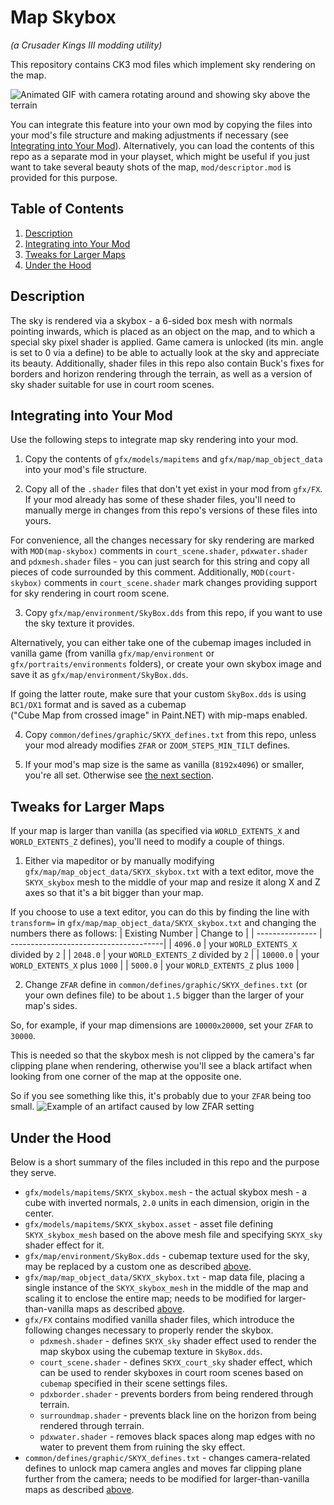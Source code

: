 Map Skybox
==========
_(a Crusader Kings III modding utility)_

This repository contains CK3 mod files which implement sky rendering on the map.

![Animated GIF with camera rotating around and showing sky above the terrain](https://media.githubusercontent.com/media/terrapass/ck3-modutil-skybox/master/docs/skybox_demo.gif)

You can integrate this feature into your own mod by copying the files into your mod's file structure and making adjustments if necessary (see [Integrating into Your Mod](#integration)).
Alternatively, you can load the contents of this repo as a separate mod in your playset, which might be useful if you just want to take several beauty shots of the map, `mod/descriptor.mod` is provided for this purpose.

Table of Contents
-----------------
1. <a href="#description">Description</a>
2. <a href="#integration">Integrating into Your Mod</a>
3. <a href="#large-maps">Tweaks for Larger Maps</a>
4. <a href="#under-the-hood">Under the Hood</a>

Description<a name="description"></a>
-----------
The sky is rendered via a skybox - a 6-sided box mesh with normals pointing inwards, which is placed as an object on the map,
and to which a special sky pixel shader is applied. Game camera is unlocked (its min. angle is set to 0 via a define) to be able to actually look at the sky
and appreciate its beauty. Additionally, shader files in this repo also contain Buck's fixes for borders and horizon rendering through the terrain,
as well as a version of sky shader suitable for use in court room scenes.

Integrating into Your Mod<a name="integration"></a>
-------------------------
Use the following steps to integrate map sky rendering into your mod.

1. Copy the contents of `gfx/models/mapitems` and `gfx/map/map_object_data` into your mod's file structure.

2. Copy all of the `.shader` files that don't yet exist in your mod from `gfx/FX`.
If your mod already has some of these shader files, you'll need to manually merge in changes from this repo's versions of these files into yours.

For convenience, all the changes necessary for sky rendering are marked with `MOD(map-skybox)` comments in `court_scene.shader`, `pdxwater.shader` and `pdxmesh.shader` files -
you can just search for this string and copy all pieces of code surrounded by this comment.
Additionally, `MOD(court-skybox)` comments in `court_scene.shader` mark changes providing support for sky rendering in court room scene.

3. Copy `gfx/map/environment/SkyBox.dds` from this repo, if you want to use the sky texture it provides.

<a name="integration.custom-skybox"></a>Alternatively, you can either take one of the cubemap images included in vanilla game (from vanilla `gfx/map/environment` or `gfx/portraits/environments` folders),
or create your own skybox image and save it as `gfx/map/environment/SkyBox.dds`.

If going the latter route, make sure that your custom `SkyBox.dds` is using `BC1/DX1` format and is saved as a cubemap ("Cube&nbsp;Map&nbsp;from&nbsp;crossed&nbsp;image" in Paint.NET)
with mip-maps enabled.

4. Copy `common/defines/graphic/SKYX_defines.txt` from this repo, unless your mod already modifies `ZFAR` or `ZOOM_STEPS_MIN_TILT` defines.

5. If your mod's map size is the same as vanilla (`8192x4096`) or smaller, you're all set. Otherwise see [the next section](#large-maps).

Tweaks for Larger Maps<a name="large-maps"></a>
----------------------

If your map is larger than vanilla (as specified via `WORLD_EXTENTS_X` and `WORLD_EXTENTS_Z` defines), you'll need to modify a couple of things.

1. Either via mapeditor or by manually modifying `gfx/map/map_object_data/SKYX_skybox.txt` with a text editor,
move the `SKYX_skybox` mesh to the middle of your map and resize it along X and Z axes so that it's a bit bigger than your map.

If you choose to use a text editor, you can do this by finding the line with `transform=` in `gfx/map/map_object_data/SKYX_skybox.txt` and changing the numbers there as follows:
| Existing Number | Change to                             |
| --------------- | --------------------------------------|
| `4096.0`        | your `WORLD_EXTENTS_X` divided by `2` |
| `2048.0`        | your `WORLD_EXTENTS_Z` divided by `2` |
| `10000.0`       | your `WORLD_EXTENTS_X` plus `1000`    |
| `5000.0`        | your `WORLD_EXTENTS_Z` plus `1000`    |

2. Change `ZFAR` define in `common/defines/graphic/SKYX_defines.txt` (or your own defines file) to be about `1.5` bigger than the larger of your map's sides.

So, for example, if your map dimensions are `10000x20000`, set your `ZFAR` to `30000`.

This is needed so that the skybox mesh is not clipped by the camera's far clipping plane when rendering,
otherwise you'll see a black artifact when looking from one corner of the map at the opposite one.

So if you see something like this, it's probably due to your `ZFAR` being too small.
![Example of an artifact caused by low ZFAR setting](https://media.githubusercontent.com/media/terrapass/ck3-modutil-skybox/master/docs/zfar_artifact_example.png)

Under the Hood<a name="under-the-hood"></a>
--------------

Below is a short summary of the files included in this repo and the purpose they serve.

* `gfx/models/mapitems/SKYX_skybox.mesh` - the actual skybox mesh - a cube with inverted normals, `2.0` units in each dimension, origin in the center.
* `gfx/models/mapitems/SKYX_skybox.asset` - asset file defining `SKYX_skybox_mesh` based on the above mesh file and specifying `SKYX_sky` shader effect for it.
* `gfx/map/environment/SkyBox.dds` - cubemap texture used for the sky, may be replaced by a custom one as described [above](#integration.custom-skybox).
* `gfx/map/map_object_data/SKYX_skybox.txt` - map data file, placing a single instance of the `SKYX_skybox_mesh` in the middle of the map and scaling it to enclose the entire map; needs to be modified for larger-than-vanilla maps as described [above](#large-maps).
* `gfx/FX` contains modified vanilla shader files, which introduce the following changes necessary to properly render the skybox.
  * `pdxmesh.shader` - defines `SKYX_sky` shader effect used to render the map skybox using the cubemap texture in `SkyBox.dds`.
  * `court_scene.shader` - defines `SKYX_court_sky` shader effect, which can be used to render skyboxes in court room scenes based on `cubemap` specified in their scene settings files.
  * `pdxborder.shader` - prevents borders from being rendered through terrain.
  * `surroundmap.shader` - prevents black line on the horizon from being rendered through terrain.
  * `pdxwater.shader` - removes black spaces along map edges with no water to prevent them from ruining the sky effect.
* `common/defines/graphic/SKYX_defines.txt` - changes camera-related defines to unlock map camera angles and moves far clipping plane further from the camera; needs to be modified for larger-than-vanilla maps as described [above](#large-maps).
